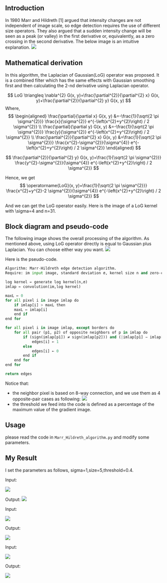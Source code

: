 ## Introduction
In 1980 Marr and Hildreth [1] argued that intensity changes are not independent of image scale, so
edge detection requires the use of different size operators. They also argued that a sudden intensity
change will be seen as a peak (or valley) in the first derivative or, equivalently, as a zero crossing in the
second derivative. The below image is an intuitive explanation.
![](./img/curve.png)

## Mathematical derivation  
In this algorithm, the Laplacian of Gaussian(LoG) operator was proposed. It is a combined filter which has the same effects with Gaussian smoothing first and then calculating the 2-nd derivative using Laplacian operator.

$$
LoG \triangleq \nabla^{2} G(x, y)=\frac{\partial^{2}}{\partial^{2} x} G(x, y)+\frac{\partial^{2}}{\partial^{2} y} G(x, y)
$$
Where,
$$
\begin{aligned} \frac{\partial}{\partial x} G(x, y) &=-\frac{1}{\sqrt{2 \pi \sigma^{2}}} \frac{x}{\sigma^{2}} e^{-\left(x^{2}+y^{2}\right) / 2 \sigma^{2}} \\ \frac{\partial}{\partial y} G(x, y) &=-\frac{1}{\sqrt{2 \pi \sigma^{2}}} \frac{y}{\sigma^{2}} e^{-\left(x^{2}+y^{2}\right) / 2 \sigma^{2}} \\ \frac{\partial^{2}}{\partial^{2} x} G(x, y) &=\frac{1}{\sqrt{2 \pi \sigma^{2}}} \frac{x^{2}-\sigma^{2}}{\sigma^{4}} e^{-\left(x^{2}+y^{2}\right) / 2 \sigma^{2}} \end{aligned}
$$

$$
\frac{\partial^{2}}{\partial^{2} y} G(x, y)=\frac{1}{\sqrt{2 \pi \sigma^{2}}} \frac{y^{2}-\sigma^{2}}{\sigma^{4}} e^{-\left(x^{2}+y^{2}\right) / 2 \sigma^{2}}
$$

Hence, we get 
$$
\operatorname{LoG}(x, y)=\frac{1}{\sqrt{2 \pi \sigma^{2}}} \frac{x^{2}+y^{2}-2 \sigma^{2}}{\sigma^{4}} e^{-\left(x^{2}+y^{2}\right) / 2 \sigma^{2}}
$$

And we can get the LoG operator easily. Here is the image of a LoG kernel with \sigma=4 and n=31.

## Block diagram and pseudo-code
The following image shows the overall processing of the algorithm. As mentioned above, using LoG operator directly is equal to Gaussian plus Laplacian. You can choose either way you want. 
![](diagram.jpg)

Here is the pseudo-code. 
```python
Algorithm: Marr-Hildreth edge detection algorithm.
Require: im input image, standard deviation σ, kernel size n and zero-crossing threshold th_ZC.

log kernel ← generate log kernel(n,σ)
imlap ← convolution(im,log kernel)

maxL ← 0
for all pixel i in image imlap do
    if imlap[i] > maxL then
    maxL ← imlap[i]
    end if
end for

for all pixel i in image imlap, except borders do
    for all pair (p1, p2) of opposite neighbors of p in imlap do
        if (sign(imlap[p1]) ≠ sign(imlap[p2])) and (|imlap[p1] − imlap[p2]| > th_ZC) then
            edges[i] ← 1
        else
            edges[i] ← 0
        end if
    end for
end for

return edges
```
Notice that:
- the neighbor pixel is based on 8-way connection, and we use them as 4 opposite-pair cases as following:
![](./img/neighbor_pixel.jpg)
- the threshold we feed into the code is defined as a percentage of the maximum value of the gradient
image.

## Usage
please read the code in `Marr_Hildreth_algorithm.py` and modify some parameters.
## My Result
I set the parameters as follows, sigma=1,size=5,threshold=0.4.

Input:

![](./img/buildingGray.jpg)

Output:
![](./result/building.png)

Input:

![](./img/lena.jpg)

Output:

![](./result/lena.png)

Input:

![](./img/linux.jpg)

Output:

![](./result/linux.png)